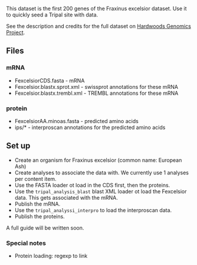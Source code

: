 
This dataset is the first 200 genes of the Fraxinus excelsior dataset.  Use it to quickly seed a Tripal site with data.

See the description and credits for the full dataset on [Hardwoods Genomics Project](https://hardwoodgenomics.org/content/European-Ash).
## Files

### mRNA
* FexcelsiorCDS.fasta - mRNA
* Fexcelsior.blastx.sprot.xml - swissprot annotations for these mRNA
* Fexcelsior.blastx.trembl.xml - TREMBL annotations for these mRNA

### protein
* FexcelsiorAA.minoas.fasta - predicted amino acids
* ips/* - interproscan annotations for the predicted amino acids


## Set up

* Create an organism for Fraxinus excelsior (common name: European Ash)
* Create analyses to associate the data with.  We currently use 1 analyses per content item.
* Use the FASTA loader ot load in the CDS first, then the proteins.
* Use the `tripal_analysis_blast` blast XML loader ot load the Fexcelsior data.  This gets associated with the mRNA.
* Publish the mRNA.
* Use the `tripal_analyssi_interpro` to load the interproscan data.
* Publish the proteins.

A full guide will be written soon.

### Special notes

* Protein loading: regexp to link